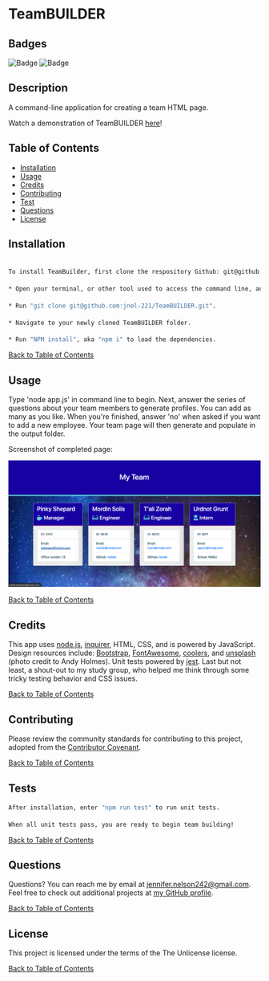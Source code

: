 # TeamBUILDER

## Badges

![Badge](https://img.shields.io/badge/license-The%20Unlicense-green.svg) ![Badge](https://img.shields.io/badge/powered%20by-JavaScript-informational.svg)

## Description

A command-line application for creating a team HTML page.

Watch a demonstration of TeamBUILDER [here](https://drive.google.com/file/d/1FcZfSF_0xNTqJBtrAalv7HahyQwPi8Ur/view?usp=sharing)!

## Table of Contents

- [Installation](#Installation)
- [Usage](#Usage)
- [Credits](#Credits)
- [Contributing](#Contributing)
- [Test](#Tests)
- [Questions](#Questions)
- [License](#License)

## Installation

```bash

To install TeamBuilder, first clone the respository Github: git@github.com:jnel-221/TeamBUILDER.git, then:

* Open your terminal, or other tool used to access the command line, and navigate to the file where you want to save TeamBuilder.

* Run "git clone git@github.com:jnel-221/TeamBUILDER.git".

* Navigate to your newly cloned TeamBUILDER folder.

* Run "NPM install", aka "npm i" to load the dependencies.

```

[Back to Table of Contents](#table-of-contents)

## Usage

Type 'node app.js' in command line to begin. Next, answer the series of questions about your team members to generate profiles. You can add as many as you like. When you're finished, answer 'no' when asked if you want to add a new employee. Your team page will then generate and populate in the output folder.

Screenshot of completed page:

![My Team Page](./assets/images/myteam2.png)

[Back to Table of Contents](#table-of-contents)

## Credits

This app uses [node.js](https://nodejs.org/en/), [inquirer](https://www.npmjs.com/package/inquirer), HTML, CSS, and is powered by JavaScript. Design resources include: [Bootstrap](https://getbootstrap.com/), [FontAwesome](https://fontawesome.com/), [coolers](https://coolors.co/), and [unsplash](https://unsplash.com/) (photo credit to Andy Holmes). Unit tests powered by [jest](https://www.npmjs.com/package/jest). Last but not least, a shout-out to my study group, who helped me think through some tricky testing behavior and CSS issues.

[Back to Table of Contents](#table-of-contents)

## Contributing

Please review the community standards for contributing to this project, adopted from the [Contributor Covenant](https://www.contributor-covenant.org/).

[Back to Table of Contents](#table-of-contents)

## Tests

```bash
After installation, enter "npm run test" to run unit tests.

When all unit tests pass, you are ready to begin team building!
```

[Back to Table of Contents](#table-of-contents)

## Questions

Questions? You can reach me by email at jennifer.nelson242@gmail.com. Feel free to check out additional projects at [my GitHub profile](https://github.com/jnel-221).

[Back to Table of Contents](#table-of-contents)

## License

This project is licensed under the terms of the The Unlicense license.

[Back to Table of Contents](#table-of-contents)
